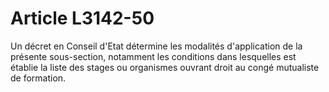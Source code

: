 # Article L3142-50

Un décret en Conseil d'Etat détermine les modalités d'application de la présente sous-section, notamment les conditions dans lesquelles est établie la liste des stages ou organismes ouvrant droit au congé mutualiste de formation.